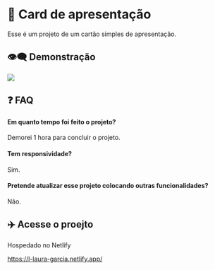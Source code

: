 
# 👋 Card de apresentação

Esse é um projeto de um cartão simples de apresentação.
## 👁️‍🗨️ Demonstração
![](https://cdn.discordapp.com/attachments/821534696433123348/1070099542168580209/image.png)
## ❓ FAQ

#### Em quanto tempo foi feito o projeto?

Demorei 1 hora para concluir o projeto. 

#### Tem responsividade?

Sim.

#### Pretende atualizar esse projeto colocando outras funcionalidades?

Não.
## ✈️ Acesse o proejto

Hospedado no Netlify

https://l-laura-garcia.netlify.app/
